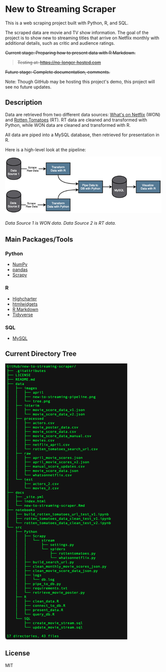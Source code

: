 # New to Streaming Scraper

This is a web scraping project built with Python, R, and SQL. 

The scraped data are movie and TV show information. The goal of the project is to show new to streaming titles that arrive on Netflix monthly with additional details, such as critic and audience ratings.

~~Current stage: Preparing how to present data with R Markdown.~~
> ~~Testing at: https://no-longer-hosted.com~~

~~Future stage: Complete documentation, comments.~~

Note: Though GitHub may be hosting this project's demo, this project will see no future updates.

## Description

Data are retrieved from two different data sources: [What's on Netflix](https://www.whats-on-netflix.com) (WON) and [Rotten Tomatoes](https://www.rottentomatoes.com) (RT). RT data are cleaned and transformed with Python, while WON data are cleaned and transformed with R.

All data are piped into a MySQL database, then retrieved for presentation in R.

Here is a high-level look at the pipeline:<br>

![Pipeline](https://github.com/charlesdungy/new-to-streaming-scraper/blob/main/data/images/new-to-streaming-pipeline.png?raw=true)

###### *Data Source 1 is WON data. Data Source 2 is RT data.*

## Main Packages/Tools

### Python

* [NumPy](https://numpy.org)
* [pandas](https://pandas.pydata.org)
* [Scrapy](https://scrapy.org)

### R

* [Highcharter](https://jkunst.com/highcharter/)
* [htmlwidgets](http://www.htmlwidgets.org/index.html)
* [R Markdown](https://rmarkdown.rstudio.com)
* [Tidyverse](https://www.tidyverse.org)

### SQL

* [MySQL](https://www.mysql.com)

## Current Directory Tree

![tree](https://github.com/charlesdungy/new-to-streaming-scraper/blob/main/data/images/tree.png?raw=true)

## License

MIT